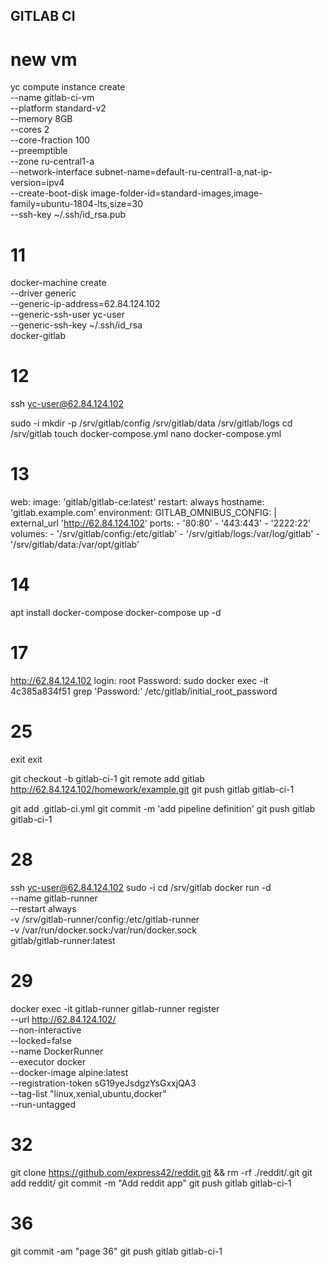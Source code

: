 ## GITLAB CI

# new vm
yc compute instance create \
  --name gitlab-ci-vm \
  --platform standard-v2 \
  --memory 8GB \
  --cores 2 \
  --core-fraction 100 \
  --preemptible \
  --zone ru-central1-a \
  --network-interface subnet-name=default-ru-central1-a,nat-ip-version=ipv4 \
  --create-boot-disk image-folder-id=standard-images,image-family=ubuntu-1804-lts,size=30 \
  --ssh-key ~/.ssh/id_rsa.pub
# 11
docker-machine create \
  --driver generic \
  --generic-ip-address=62.84.124.102 \
  --generic-ssh-user yc-user \
  --generic-ssh-key ~/.ssh/id_rsa \
  docker-gitlab 

# 12
ssh yc-user@62.84.124.102

sudo -i
mkdir -p /srv/gitlab/config /srv/gitlab/data /srv/gitlab/logs
cd /srv/gitlab
touch docker-compose.yml
nano docker-compose.yml
# 13
web:
  image: 'gitlab/gitlab-ce:latest'
  restart: always
  hostname: 'gitlab.example.com'
  environment:
    GITLAB_OMNIBUS_CONFIG: |
      external_url 'http://62.84.124.102'
  ports:
    - '80:80'
    - '443:443'
    - '2222:22'
  volumes:
    - '/srv/gitlab/config:/etc/gitlab'
    - '/srv/gitlab/logs:/var/log/gitlab'
    - '/srv/gitlab/data:/var/opt/gitlab'


# 14

apt install docker-compose
docker-compose up -d

# 17
http://62.84.124.102
login: root
Password:
sudo docker exec -it 4c385a834f51 grep 'Password:' /etc/gitlab/initial_root_password


# 25
exit
exit

git checkout -b gitlab-ci-1
git remote add gitlab http://62.84.124.102/homework/example.git
git push gitlab gitlab-ci-1

git add .gitlab-ci.yml
git commit -m 'add pipeline definition'
git push gitlab gitlab-ci-1

# 28
ssh yc-user@62.84.124.102
sudo -i
cd /srv/gitlab
docker run -d \
  --name gitlab-runner \
  --restart always \
  -v /srv/gitlab-runner/config:/etc/gitlab-runner \
  -v /var/run/docker.sock:/var/run/docker.sock \
  gitlab/gitlab-runner:latest

# 29
docker exec -it gitlab-runner gitlab-runner register \
    --url http://62.84.124.102/ \
    --non-interactive \
    --locked=false \
    --name DockerRunner \
    --executor docker \
    --docker-image alpine:latest \
    --registration-token sG19yeJsdgzYsGxxjQA3 \
    --tag-list "linux,xenial,ubuntu,docker" \
    --run-untagged

# 32
git clone https://github.com/express42/reddit.git && rm -rf ./reddit/.git
git add reddit/
git commit -m "Add reddit app"
git push gitlab gitlab-ci-1

# 36
git commit -am "page 36"
git push gitlab gitlab-ci-1


